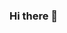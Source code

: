 ### Hi there 👋

<!--
**subtojbstaryt/subtojbstaryt** is a ✨ _special_ ✨ repository because its `README.md` (this file) appears on your GitHub profile.

Here are some ideas to get you started:

 # 🔭 I’m currently working on Jenhud! The TF2 Hud Made by Jensen
- 🌱 I’m currently learning ...
- 👯 I’m looking to collaborate on ...
- 🤔 I’m looking for help with ...
- 💬 Ask me about ...
- 📫 How to reach me: ...
 # 😄 Pronouns: He/Him
 # ⚡ Fun fact: I used to edit popular tf2 huds
-->
